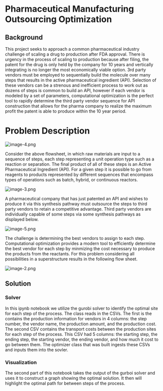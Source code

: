 # Pharmaceutical Manufacturing Outsourcing Optimization
## Background
This project seeks to approach a common pharmaceutical industry challenge of scaling a drug to production after FDA approval. 
There is urgency in the process of scaling to production because after filing, the patent for the drug is only held by the company for 10 years 
and vertically integrating is no longer the most economically viable option. 3rd party vendors must be employed to sequentially 
build the molecule over many steps that results in the active pharmaceutical ingredient (API). Selection of these vendors can be 
a strenous and inefficient process to work out as dozens of steps is common to build an API, however if each vendor is modeled by a
set of parameters, computational optimization is the perfect tool to rapidly determine the third party vendor sequence for API 
construction that allows for the pharma company to realize the maximum profit the patent is able to produce within the 10 year period.

# Problem Description

![image-4.png](attachment:image-4.png)

Consider the above flowsheet, in which raw materials are input to a sequence of steps, each step representing a unit operation type such as a reaction or separation. The final product of all of these steps is an Active Pharmaceutical Ingredient (API). For a given step it is possible to go from reagents to products represented by different sequences that encompass types of operations such as batch, hybrid, or continuous reactors.

![image-3.png](attachment:image-3.png)

A pharmaceutical company that has just patented an API and wishes to produce it via this synthesis pathway must outsource the steps to third party vendors to retain a competitive advantage. Third party vendors are individually capable of some steps via some synthesis pathways as displayed below. 

![image-5.png](attachment:image-5.png)

The challenge is determining the best vendors to assign to each step. Computational optimization provides a modern tool to efficiently determine the best vendor for each step by minmizing the cost necessary to produce the products from the reactants. For this problem considering all possibilities in a superstructure results in the following flow sheet.

![image-2.png](attachment:image-2.png)

## Solution
### Solver
In this ipynb notebook we utilize the gurobi solver to identify the optimal site for each step of the process. The class reads in the CSVs. The first is the contains the production information for vendors in 4 columns: the step number, the vendor name, the production amount, and the production cost. The second CSV contains the transport costs between the production sites for each step of the process. This CSV had 5 columns: the starting step, the ending step, the starting vendor, the ending vendor, and how much it cost to go between them. The optimizer class that was built ingests these CSVs and inputs them into the sovler. 

### Visualization
The second part of this notebook takes the output of the gurboi solver and uses it to construct a graph showing the optimal solution. It then will highlight the optimal path for between steps of the process. 